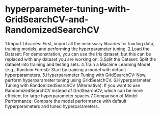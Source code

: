 # hyperparameter-tuning-with-GridSearchCV-and-RandomizedSearchCV

1.Import Libraries: First, import all the necessary libraries for loading data, training models, and performing the hyperparameter tuning.
2.Load the Dataset: For demonstration, you can use the Iris dataset, but this can be replaced with any dataset you are working on.
3.Split the Dataset: Split the dataset into training and testing sets.
4.Train a Machine Learning Model (e.g., Random Forest): Start by training a model with default hyperparameters.
5.Hyperparameter Tuning with GridSearchCV: Now, perform hyperparameter tuning using GridSearchCV.
6.Hyperparameter Tuning with RandomizedSearchCV (Alternative): If you want to use RandomizedSearchCV instead of GridSearchCV, which can be more efficient for large hyperparameter spaces
7.Comparison of Model Performance: Compare the model performance with default hyperparameters and tuned hyperparameters.

